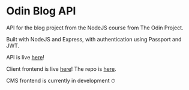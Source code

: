 # Odin Blog API
API for the blog project from the NodeJS course from The Odin Project.

Built with NodeJS and Express, with authentication using Passport and JWT.

API is live [here](https://github.com/gabrielmj23/Odin-Blog-API)!

Client frontend is live [here](https://odin-blog-client.vercel.app/)! The repo is [here](https://github.com/gabrielmj23/Odin-Blog-Client).

CMS frontend is currently in development ⏱